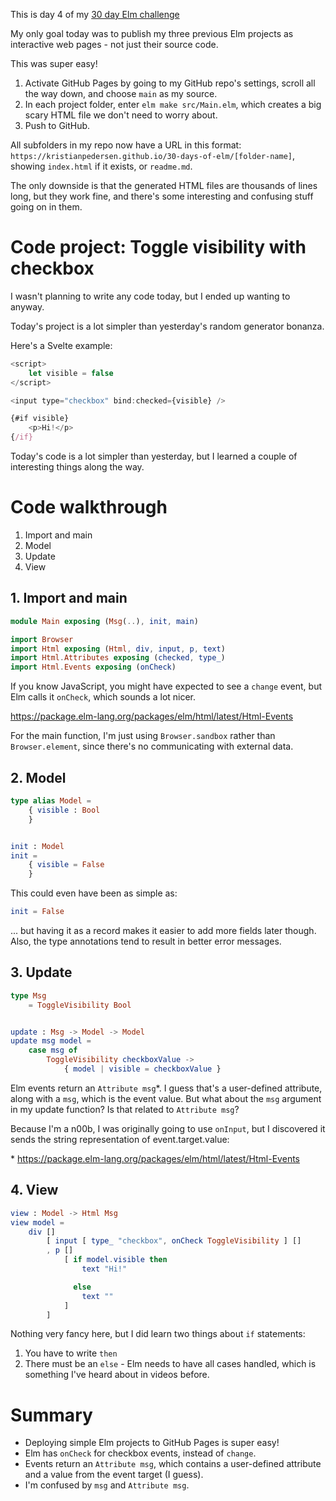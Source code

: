 This is day 4 of my [30 day Elm challenge](https://dev.to/kristianpedersen/30-days-of-elm-intro-2lo2)

My only goal today was to publish my three previous Elm projects as interactive web pages - not just their source code.

This was super easy!

1. Activate GitHub Pages by going to my GitHub repo's settings, scroll all the way down, and choose `main` as my source.
2. In each project folder, enter `elm make src/Main.elm`, which creates a big scary HTML file we don't need to worry about.
3. Push to GitHub.

All subfolders in my repo now have a URL in this format: `https://kristianpedersen.github.io/30-days-of-elm/[folder-name]`, showing `index.html` if it exists, or `readme.md`.

The only downside is that the generated HTML files are thousands of lines long, but they work fine, and there's some interesting and confusing stuff going on in them.

# Code project: Toggle visibility with checkbox

I wasn't planning to write any code today, but I ended up wanting to anyway.

Today's project is a lot simpler than yesterday's random generator bonanza.

Here's a Svelte example:

```javascript
<script>
	let visible = false
</script>

<input type="checkbox" bind:checked={visible} />

{#if visible}
	<p>Hi!</p>
{/if}
```

Today's code is a lot simpler than yesterday, but I learned a couple of interesting things along the way.

# Code walkthrough

1. Import and main
2. Model
3. Update
4. View

## 1. Import and main

```elm
module Main exposing (Msg(..), init, main)

import Browser
import Html exposing (Html, div, input, p, text)
import Html.Attributes exposing (checked, type_)
import Html.Events exposing (onCheck)
```

If you know JavaScript, you might have expected to see a `change` event, but Elm calls it `onCheck`, which sounds a lot nicer.

https://package.elm-lang.org/packages/elm/html/latest/Html-Events

For the main function, I'm just using `Browser.sandbox` rather than `Browser.element`, since there's no communicating with external data.

## 2. Model

```elm
type alias Model =
    { visible : Bool
    }


init : Model
init =
    { visible = False
    }
```

This could even have been as simple as:

```elm
init = False
```

... but having it as a record makes it easier to add more fields later though. Also, the type annotations tend to result in better error messages.

## 3. Update

```elm
type Msg
    = ToggleVisibility Bool


update : Msg -> Model -> Model
update msg model =
    case msg of
        ToggleVisibility checkboxValue ->
            { model | visible = checkboxValue }
```

Elm events return an `Attribute msg`*. I guess that's a user-defined attribute, along with a `msg`, which is the event value. But what about the `msg` argument in my update function? Is that related to `Attribute msg`?

Because I'm a n00b, I was originally going to use `onInput`, but I discovered it sends the string representation of event.target.value:

\* https://package.elm-lang.org/packages/elm/html/latest/Html-Events

## 4. View

```elm
view : Model -> Html Msg
view model =
    div []
        [ input [ type_ "checkbox", onCheck ToggleVisibility ] []
        , p []
            [ if model.visible then
                text "Hi!"

              else
                text ""
            ]
        ]
```

Nothing very fancy here, but I did learn two things about `if` statements:
1. You have to write `then`
2. There must be an `else` - Elm needs to have all cases handled, which is something I've heard about in videos before.

# Summary

* Deploying simple Elm projects to GitHub Pages is super easy!
* Elm has `onCheck` for checkbox events, instead of `change`.
* Events return an `Attribute msg`, which contains a user-defined attribute and a value from the event target (I guess).
* I'm confused by `msg` and `Attribute msg`. 